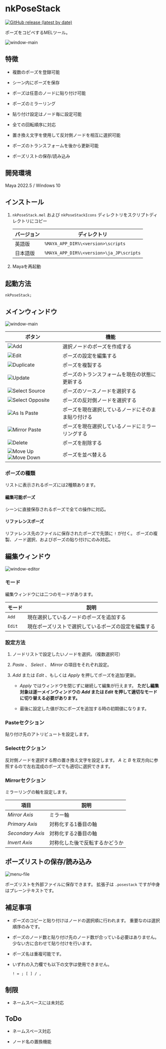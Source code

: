 # nkPoseStack

[![GitHub release (latest by date)](https://img.shields.io/github/v/release/imaoki/nkPoseStack)](https://github.com/imaoki/nkPoseStack/releases/latest)

ポーズをコピペするMELツール。

![window-main](resource/window-main.png "window-main")

## 特徴

* 複数のポーズを登録可能

* シーン内にポーズを保存

* ポーズは任意のノードに貼り付け可能

* ポーズのミラーリング

* 貼り付け設定はノード毎に設定可能

* 全ての回転順序に対応

* 置き換え文字を使用して反対側ノードを相互に選択可能

* ポーズのトランスフォームを後から更新可能

* ポーズリストの保存/読み込み

<!-- ## 要件 -->

<!-- * [imaoki/Standard](https://github.com/imaoki/Standard) -->

## 開発環境

Maya 2022.5 / Windows 10

## インストール

01. `nkPoseStack.mel` および `nkPoseStackIcons` ディレクトリをスクリプトディレクトリにコピー

    | バージョン | ディレクトリ                             |
    | ---------- | ---------------------------------------- |
    | 英語版     | `%MAYA_APP_DIR%\<version>\scripts`       |
    | 日本語版   | `%MAYA_APP_DIR%\<version>\ja_JP\scripts` |

02. Mayaを再起動

## 起動方法

```mel
nkPoseStack;
```

## メインウィンドウ

![window-main](resource/window-main.png "window-main")

| ボタン                                                                                                           | 機能                                               |
| ---------------------------------------------------------------------------------------------------------------- | -------------------------------------------------- |
| ![Add](nkPoseStackIcons/addPose.png "Add")                                                                       | 選択ノードのポーズを作成する                       |
| ![Edit](nkPoseStackIcons/editPose.png "Edit")                                                                    | ポーズの設定を編集する                             |
| ![Duplicate](nkPoseStackIcons/duplicatePose.png "Duplicate")                                                     | ポーズを複製する                                   |
| ![Update](nkPoseStackIcons/updatePose.png "Update")                                                              | ポーズのトランスフォームを現在の状態に更新する     |
| ![Select Source](nkPoseStackIcons/selectSource.png "Select Source")                                              | ポーズのソースノードを選択する                     |
| ![Select Opposite](nkPoseStackIcons/selectOpposite.png "Select Opposite")                                        | ポーズの反対側ノードを選択する                     |
| ![As Is Paste](nkPoseStackIcons/pasteSource.png "As Is Paste")                                                   | ポーズを現在選択しているノードにそのまま貼り付ける |
| ![Mirror Paste](nkPoseStackIcons/pasteOpposite.png "Mirror Paste")                                               | ポーズを現在選択しているノードにミラーリングする   |
| ![Delete](nkPoseStackIcons/deletePose.png "Delete")                                                              | ポーズを削除する                                   |
| ![Move Up](nkPoseStackIcons/moveUpPose.png "Move Up")![Move Down](nkPoseStackIcons/moveDownPose.png "Move Down") | ポーズを並べ替える                                 |

### ポーズの種類

リストに表示されるポーズには2種類あります。

#### 編集可能ポーズ

シーンに直接保存されるポーズで全ての操作に対応。

#### リファレンスポーズ

リファレンス先のファイルに保存されたポーズで先頭に `!` が付く。
ポーズの複製、ノード選択、およびポーズの貼り付けにのみ対応。

## 編集ウィンドウ

![window-editor](resource/window-editor.png "window-editor")

### モード

編集ウィンドウには二つのモードがあります。

| モード | 説明                                                 |
| ------ | ---------------------------------------------------- |
| `Add`  | 現在選択しているノードのポーズを追加する             |
| `Edit` | 現在ポーズリストで選択しているポーズの設定を編集する |

### 設定方法

01. ノードリストで設定したいノードを選択。（複数選択可）

02. *Paste* 、 *Select* 、 *Mirror* の項目をそれぞれ設定。

03. *Add* または *Edit* 、もしくは *Apply* を押してポーズを追加/更新。

    * *Apply* ではウィンドウを閉じずに継続して編集が行えます。
      **ただし編集対象は逐一メインウィンドウの *Add* または *Edit* を押して適切なモードに切り替える必要があります。**

    * 最後に設定した値が次にポーズを追加する時の初期値になります。

### Pasteセクション

貼り付け先のアトリビュートを設定します。

### Selectセクション

反対側ノードを選択する際の置き換え文字を設定します。
*A* と *B* を双方向に参照するので左右混成のポーズでも適切に選択できます。

### Mirrorセクション

ミラーリングの軸を設定します。

| 項目             | 説明                           |
| ---------------- | ------------------------------ |
| *Mirror Axis*    | ミラー軸                       |
| *Primary Axis*   | 対称化する1番目の軸            |
| *Secondary Axis* | 対称化する2番目の軸            |
| *Invert Axis*    | 対称化した後で反転するかどうか |

## ポーズリストの保存/読み込み

![menu-file](resource/menu-file.png "menu-file")

ポーズリストを外部ファイルに保存できます。
拡張子は `.posestack` ですが中身はプレーンテキストです。

## 補足事項

* ポーズのコピーと貼り付けはノードの選択順に行われます。
  重要なのは選択順序のみです。

* ポーズのノード数と貼り付け先のノード数が合っている必要はありません。
  少ない方に合わせて貼り付けを行います。

* ポーズ名は重複可能です。

* いずれの入力欄でも以下の文字は使用できません。

  ```
  ! = ; [ ] / ,
  ```

## 制限

* ネームスペースには未対応

## ToDo

* ネームスペース対応

* ノード名の置換機能

<!-- * カスタム座標系 -->

<!-- ## 使い方 -->

<!-- ## 既知の問題 -->

<!-- ## 追加情報 -->
